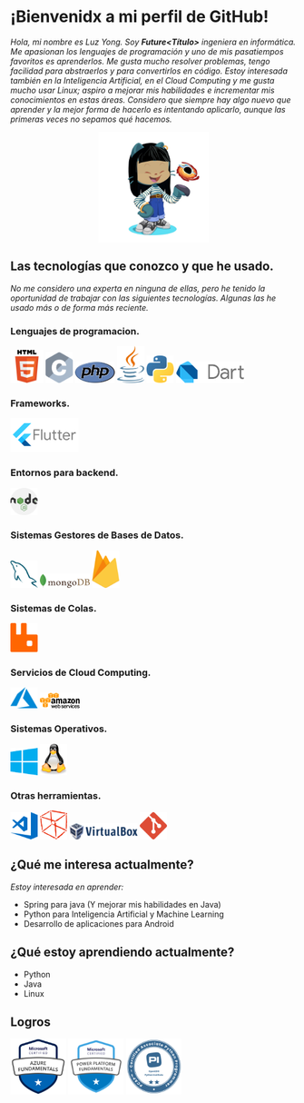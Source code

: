 # ¡Bienvenidx a mi perfil de GitHub!
_Hola, mi nombre es Luz Yong._
_Soy **Future<Título>** ingeniera en informática. Me apasionan los lenguajes de programación y uno de mis pasatiempos favoritos es aprenderlos._
_Me gusta mucho resolver problemas, tengo facilidad para abstraerlos y para convertirlos en código._
_Estoy interesada también en la Inteligencia Artificial, en el Cloud Computing y me gusta mucho usar Linux; aspiro a mejorar mis habilidades e incrementar mis conocimientos en estas áreas._
_Considero que siempre hay algo nuevo que aprender y la mejor forma de hacerlo es intentando aplicarlo, aunque las primeras veces no sepamos qué hacemos._

<p align ="center"><img src="https://github.com/luzyong/luzyong/blob/main/E-KbtuHXsAAozlJ.jpg" width="195" align="center"></p> 

  
## Las tecnologías que conozco y que he usado.
_No me considero una experta en ninguna de ellas, pero he tenido la oportunidad de trabajar con las siguientes tecnologías. Algunas las he usado más o de forma más reciente._
### Lenguajes de programacion.
<img src="https://github.com/luzyong/luzyong/blob/main/html5-with-wordmark-color.svg" width="58"> <img src="https://github.com/luzyong/luzyong/blob/main/c-programming-language-seeklogo.com.svg" width="48"> 
<img src="https://github.com/luzyong/luzyong/blob/main/php-seeklogo.com.svg" width="70">
<img src="https://github.com/luzyong/luzyong/blob/main/java-seeklogo.com.svg" width="48">
<img src="https://github.com/luzyong/luzyong/blob/main/python-seeklogo.com.svg" width="48">
<img src="https://github.com/luzyong/luzyong/blob/main/dart-programming-language-seeklogo.com.svg" width="120">

### Frameworks.
<img src="https://github.com/luzyong/luzyong/blob/main/flutter-seeklogo.com.svg" width="120">

### Entornos para backend.
<img src="https://github.com/luzyong/luzyong/blob/main/nodejs-seeklogo.com.svg" width="48">

### Sistemas Gestores de Bases de Datos.
<img src="https://github.com/luzyong/luzyong/blob/main/mysql-seeklogo.com.svg" width="48"> <img src="https://github.com/luzyong/luzyong/blob/main/mongodb-seeklogo.com.svg" width="88">
<img src="https://github.com/luzyong/luzyong/blob/main/firebase-seeklogo.com.svg" width="48">

### Sistemas de Colas.
<img src="https://github.com/luzyong/luzyong/blob/main/rabbitmq-seeklogo.com.svg" width="48">

### Servicios de Cloud Computing.
<img src="https://github.com/luzyong/luzyong/blob/main/microsoft-azureicon-seeklogo.com.svg" width="48"> <img src="https://github.com/luzyong/luzyong/blob/main/aws-seeklogo.com.svg" width="70">

### Sistemas Operativos.
<img src="https://github.com/luzyong/luzyong/blob/main/windows-seeklogo.com.svg" width="48"> <img src="https://github.com/luzyong/luzyong/blob/main/tux-seeklogo.com.svg" width="48">

### Otras herramientas.
<img src="https://github.com/luzyong/luzyong/blob/main/visual-studio-code-seeklogo.com.svg" width="48"> <img src="https://github.com/luzyong/luzyong/blob/main/netbeans-seeklogo.com.svg" width="48">
<img src="https://github.com/luzyong/luzyong/blob/main/virtual-box-seeklogo.com.svg" width="120"> <img src="https://github.com/luzyong/luzyong/blob/main/git-seeklogo.com.svg" width="48">


## ¿Qué me interesa actualmente?
_Estoy interesada en aprender:_
- Spring para java (Y mejorar mis habilidades en Java)
- Python para Inteligencia Artificial y Machine Learning
- Desarrollo de aplicaciones para Android

## ¿Qué estoy aprendiendo actualmente?
- Python
- Java
- Linux

## Logros
<img src="https://github.com/luzyong/luzyong/blob/main/microsoft-certified-azure-fundamentals.png" width="98"> <img src="https://github.com/luzyong/luzyong/blob/main/twitter_thumb_201604_CERT-Fundamentals-Power-Platform.png" width="98"> <img src="https://github.com/luzyong/luzyong/blob/main/twitter_thumb_201604_image.png" width="98"> 

<!---
luzyong/luzyong is a ✨ special ✨ repository because its `README.md` (this file) appears on your GitHub profile.
You can click the Preview link to take a look at your changes.
--->
